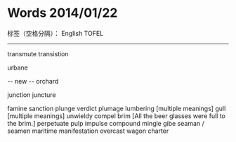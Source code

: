 # Words 2014/01/22

标签（空格分隔）： English TOFEL

---

transmute
transistion

urbane

-- new --
orchard

junction
juncture

famine
sanction
plunge
verdict
plumage
lumbering [multiple meanings]
gull [multiple meanings]
unwieldy
compel
brim [All the beer glasses were full to the brim.]
perpetuate
pulp
impulse
compound
mingle
gibe
seaman / seamen
maritime
manifestation
overcast
wagon
charter




